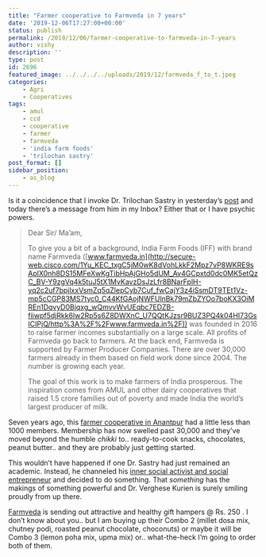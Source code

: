 ```yaml
---
title: "Farmer cooperative to Farmveda in 7 years"
date: '2019-12-06T17:27:00+00:00'
status: publish
permalink: /2019/12/06/farmer-cooperative-to-farmveda-in-7-years
author: vishy
description: ''
type: post
id: 2696
featured_image: ../../../../uploads/2019/12/farmveda_f_to_t.jpeg
categories:
    - Agri
    - Cooperatives
tags:
    - amul
    - ccd
    - cooperative
    - farmer
    - farmveda
    - 'india farm foods'
    - 'trilochan sastry'
post_format: []
sidebar_position:
    - as_blog
---
```

Is it a coincidence that I invoke Dr. Trilochan Sastry in yesterday’s [post](http://www.techsangam.com/2019/12/05/unconditional-transfers-approaching-primetime/) and today there’s a message from him in my Inbox? Either that or I have psychic powers.

> Dear Sir/ Ma’am,
> 
> To give you a bit of a background, India Farm Foods (IFF) with brand name Farmveda ([www.farmveda.in](http://secure-web.cisco.com/1Yu_KEC_txgC5jM0wK8dVohLkkF2Mpz7vP8WKRE9sAplX0nh8DS15MFeXwKgTibHpAjGHo5dUM_Av4GCpxtd0dc0MK5etQzC_BV-Y9zgVq4k5tuJ5tX1MvKavzDsJzLfr8BNarFplH-yq2c2uf7bpjlxxVsmZq5qZlepCyb7Cuf_fwCajY3z4iSsmDT9TEt1Vz-mp5cCGP83MS7tyc0_C44KfGAojNWFUlnBk79mZbZYOo7boKX3OiMREn1DqvyD0Bjqxg_wQmvvWvUEqbc7EDZB-fiiwpf5djRkk6lw2Rp5s6Z8DWXnC_U7QQtKJzsr9BUZ3PQ4k04HI73GsICIPjQ/http%3A%2F%2Fwww.farmveda.in%2F)) was founded in 2016 to raise farmer incomes substantially on a large scale. All profits of Farmveda go back to farmers. At the back end, Farmveda is supported by Farmer Producer Companies. There are over 30,000 farmers already in them based on field work done since 2004. The number is growing each year.   
>   
> The goal of this work is to make farmers of India prosperous. The inspiration comes from AMUL and other dairy cooperatives that raised 1.5 crore families out of poverty and made India the world’s largest producer of milk.

Seven years ago, this [farmer cooperative in Anantpur](http://www.techsangam.com/2013/05/10/farmers-son-deliberates-on-cooperative-decision/) had a little less than 1000 members. Membership has now swelled past 30,000 and they’ve moved beyond the humble *chikki* to.. ready-to-cook snacks, chocolates, peanut butter.. and they are probably just getting started.

This wouldn’t have happened if one Dr. Sastry had just remained an academic. Instead, he channeled his [inner social activist and social entrepreneur](http://www.techsangam.com/2011/12/04/the-many-lives-of-trilochan-sastry-academic-social-activist-social-entrepreneur/) and decided to do something. That *something* has the makings of something powerful and Dr. Verghese Kurien is surely smiling proudly from up there.

[Farmveda](https://www.farmveda.in/giftpacks) is sending out attractive and healthy gift hampers @ Rs. 250 . I don’t know about you.. but I am buying up their Combo 2 (millet dosa mix, chutney podi, roasted peanut chocolate, choconuts) or maybe it will be Combo 3 (lemon poha mix, upma mix) or.. what-the-heck I’m going to order both of them.